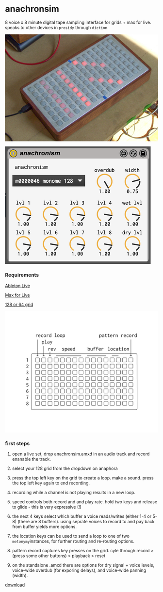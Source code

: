 # anachronsim

8 voice x 8 minute digital tape sampling interface for grids + max for live. speaks to other devices in `prosidy` through `diction`.

![pic](grid.jpg)

![ss](ss.png)

### Requirements

[Ableton Live](https://www.ableton.com/en/live/)

[Max for Live](https://www.ableton.com/en/live/max-for-live/)

[128 or 64 grid](https://monome.org/)

![docs](docs.png)

### first steps

1.  open a live set, drop anachronsim.amxd in an audio track and record enanable the track.

2.  select your 128 grid from the dropdown on anaphora

3.  press the top left key on the grid to create a loop. make a sound. press the top left key again to end recording.

4. recording while a channel is not playing results in a new loop.

5. speed controls both record and and play rate. hold two keys and release to glide - this is very expressive (!)

6. the next 4 keys select which buffer a voice reads/writes (either 1-4 or 5-8) (there are 8 buffers). using seprate voices to record to and pay back from buffer yields more options.

7. the location keys can be used to send a loop to one of two `metonymy`instances, for further routing and re-routing options.

8. pattern record captures key presses on the grid. cyle through record > (press some other buttons) > playback > reset

9. on the standalone .amxd there are options for dry signal + voice levels, voice-wide overdub (for exporing delays), and voice-wide panning (width).

[download](https://github.com/AndrewShike/anaphora/anachronsim/master.zip)
